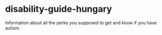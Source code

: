 # disability-guide-hungary
Information about all the perks you supposed to get and know if you have autism.
